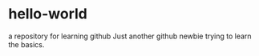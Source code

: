 # hello-world
a repository for learning github
Just another github newbie trying to learn the basics.

